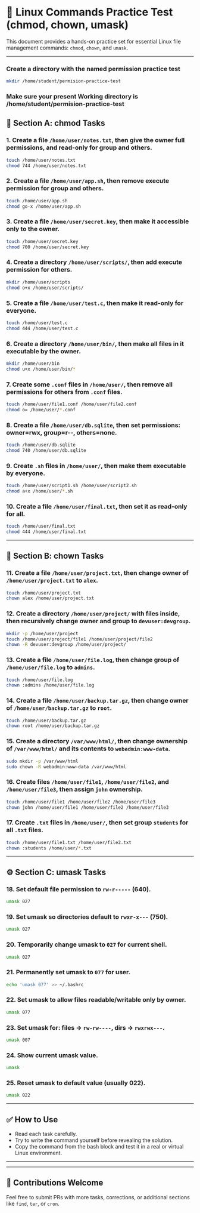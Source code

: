 
# 🧪 Linux Commands Practice Test (chmod, chown, umask)

This document provides a hands-on practice set for essential Linux file management commands: `chmod`, `chown`, and `umask`.

---
### Create a directory with the named permission practice test 
```bash 
mkdir /home/student/permision-practice-test 
```
### Make sure your present Working directory is /home/student/permision-practice-test

## 📁 Section A: chmod Tasks

### 1. Create a file `/home/user/notes.txt`, then give the owner full permissions, and read-only for group and others.
```bash
touch /home/user/notes.txt
chmod 744 /home/user/notes.txt
```

### 2. Create a file `/home/user/app.sh`, then remove execute permission for group and others.
```bash
touch /home/user/app.sh
chmod go-x /home/user/app.sh
```

### 3. Create a file `/home/user/secret.key`, then make it accessible only to the owner.
```bash
touch /home/user/secret.key
chmod 700 /home/user/secret.key
```

### 4. Create a directory `/home/user/scripts/`, then add execute permission for others.
```bash
mkdir /home/user/scripts
chmod o+x /home/user/scripts/
```

### 5. Create a file `/home/user/test.c`, then make it read-only for everyone.
```bash
touch /home/user/test.c
chmod 444 /home/user/test.c
```

### 6. Create a directory `/home/user/bin/`, then make all files in it executable by the owner.
```bash
mkdir /home/user/bin
chmod u+x /home/user/bin/*
```

### 7. Create some `.conf` files in `/home/user/`, then remove all permissions for others from `.conf` files.
```bash
touch /home/user/file1.conf /home/user/file2.conf
chmod o= /home/user/*.conf
```

### 8. Create a file `/home/user/db.sqlite`, then set permissions: owner=rwx, group=r--, others=none.
```bash
touch /home/user/db.sqlite
chmod 740 /home/user/db.sqlite
```

### 9. Create `.sh` files in `/home/user/`, then make them executable by everyone.
```bash
touch /home/user/script1.sh /home/user/script2.sh
chmod a+x /home/user/*.sh
```

### 10. Create a file `/home/user/final.txt`, then set it as read-only for all.
```bash
touch /home/user/final.txt
chmod 444 /home/user/final.txt
```

---

## 👤 Section B: chown Tasks

### 11. Create a file `/home/user/project.txt`, then change owner of `/home/user/project.txt` to `alex`.
```bash
touch /home/user/project.txt
chown alex /home/user/project.txt
```

### 12. Create a directory `/home/user/project/` with files inside, then recursively change owner and group to `devuser:devgroup`.
```bash
mkdir -p /home/user/project
touch /home/user/project/file1 /home/user/project/file2
chown -R devuser:devgroup /home/user/project/
```

### 13. Create a file `/home/user/file.log`, then change group of `/home/user/file.log` to `admins`.
```bash
touch /home/user/file.log
chown :admins /home/user/file.log
```

### 14. Create a file `/home/user/backup.tar.gz`, then change owner of `/home/user/backup.tar.gz` to `root`.
```bash
touch /home/user/backup.tar.gz
chown root /home/user/backup.tar.gz
```

### 15. Create a directory `/var/www/html/`, then change ownership of `/var/www/html/` and its contents to `webadmin:www-data`.
```bash
sudo mkdir -p /var/www/html
sudo chown -R webadmin:www-data /var/www/html
```

### 16. Create files `/home/user/file1`, `/home/user/file2`, and `/home/user/file3`, then assign `john` ownership.
```bash
touch /home/user/file1 /home/user/file2 /home/user/file3
chown john /home/user/file1 /home/user/file2 /home/user/file3
```

### 17. Create `.txt` files in `/home/user/`, then set group `students` for all `.txt` files.
```bash
touch /home/user/file1.txt /home/user/file2.txt
chown :students /home/user/*.txt
```

---

## ⚙️ Section C: umask Tasks

### 18. Set default file permission to `rw-r-----` (640).
```bash
umask 027
```

### 19. Set umask so directories default to `rwxr-x---` (750).
```bash
umask 027
```

### 20. Temporarily change umask to `027` for current shell.
```bash
umask 027
```

### 21. Permanently set umask to `077` for user.
```bash
echo 'umask 077' >> ~/.bashrc
```

### 22. Set umask to allow files readable/writable only by owner.
```bash
umask 077
```

### 23. Set umask for: files → `rw-rw----`, dirs → `rwxrwx---`.
```bash
umask 007
```

### 24. Show current umask value.
```bash
umask
```

### 25. Reset umask to default value (usually 022).
```bash
umask 022
```

---

## ✅ How to Use

- Read each task carefully.
- Try to write the command yourself before revealing the solution.
- Copy the command from the bash block and test it in a real or virtual Linux environment.

---

---

## 🙋 Contributions Welcome

Feel free to submit PRs with more tasks, corrections, or additional sections like `find`, `tar`, or `cron`.

